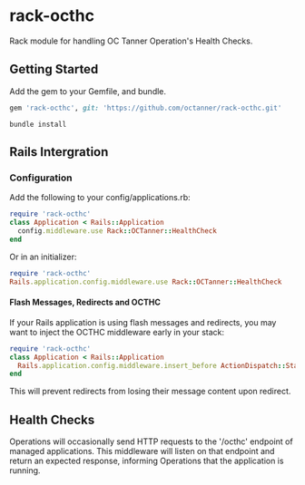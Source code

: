 # rack-octhc

Rack module for handling OC Tanner Operation's Health Checks.

## Getting Started

Add the gem to your Gemfile, and bundle.

```ruby
gem 'rack-octhc', git: 'https://github.com/octanner/rack-octhc.git'
```

```
bundle install
```

## Rails Intergration

### Configuration

Add the following to your config/applications.rb:

```ruby
require 'rack-octhc'
class Application < Rails::Application
  config.middleware.use Rack::OCTanner::HealthCheck
end
```

Or in an initializer:

```ruby
require 'rack-octhc'
Rails.application.config.middleware.use Rack::OCTanner::HealthCheck
```

#### Flash Messages, Redirects and OCTHC

If your Rails application is using flash messages and redirects, you may want to inject the OCTHC middleware early in your stack:
```ruby
require 'rack-octhc'
class Application < Rails::Application
  Rails.application.config.middleware.insert_before ActionDispatch::Static, Rack::OCTanner::HealthCheck
end
```
This will prevent redirects from losing their message content upon redirect.


## Health Checks

Operations will occasionally send HTTP requests to the '/octhc' endpoint
of managed applications.  This middleware will listen on that endpoint and
return an expected response, informing Operations that the
application is running.
